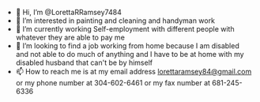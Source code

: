 - 👋 Hi, I’m @LorettaRRamsey7484
- 👀 I’m interested in painting and cleaning and handyman work 
- 🌱 I’m currently working Self-employment with different people with whatever they are able to pay me
- 💞️ I’m looking to find a job working from home because I am disabled and not able to do much of anything and I have to be at home with my disabled husband that can't be by himself 
- 📫 How to reach me is at my email address lorettaramsey84@gmail.com or my phone number at 304-602-6461 or my fax number at 681-245-6336

<!---
LorettaRRamsey7484/LorettaRRamsey7484 is a ✨ special ✨ repository because its `README.md` (this file) appears on your GitHub profile.
You can click the Preview link to take a look at your changes.
--->
